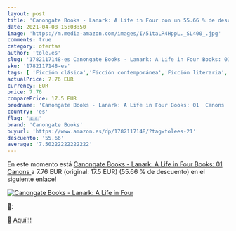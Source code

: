 ```yaml
---
layout: post
title: 'Canongate Books - Lanark: A Life in Four con un 55.66 % de descuento'
date: 2021-04-08 15:03:50
image: 'https://m.media-amazon.com/images/I/51taLR4HppL._SL400_.jpg'
comments: true
category: ofertas
author: 'tole.es'
slug: '1782117148-es Canongate Books - Lanark: A Life in Four Books: 01 Canons'
sku: '1782117148-es'
tags: [ 'Ficción clásica','Ficción contemporánea','Ficción literaria','Humor y sátira','Libros','Literatura y ficción','Sátira','canongate books', ]
actualPrice: 7.76 EUR
currency: EUR
price: 7.76
comparePrice: 17.5 EUR
prodname: 'Canongate Books - Lanark: A Life in Four Books: 01  Canons '
country: 'es'
flag: '🇪🇸'
brand: 'Canongate Books'
buyurl: 'https://www.amazon.es/dp/1782117148/?tag=tolees-21'
descuento: '55.66'
average: '7.50222222222222'
---
```


En este momento está [Canongate Books - Lanark: A Life in Four Books: 01  Canons ](https://www.amazon.es/dp/1782117148/?tag=tolees-21) a 7.76 EUR (original: 17.5 EUR) (55.66 %  de descuento) en el siguiente enlace!

[![Canongate Books - Lanark: A Life in Four](https://m.media-amazon.com/images/I/51taLR4HppL._SL400_.jpg)](https://www.amazon.es/dp/1782117148/?tag=tolees-21)

🔎:


[🛒 Aquí!!!](https://www.amazon.es/dp/1782117148/?tag=tolees-21)
